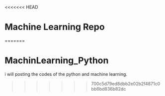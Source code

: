 <<<<<<< HEAD
# Machine Learning Repo
=======
# MachinLearning_Python
i will posting the codes of the python and machine learning. 
>>>>>>> 700c5d79ed8dbb2e02b2f4871c0bb6bd836b82dc
